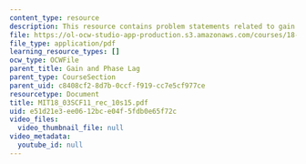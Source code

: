 ```yaml
---
content_type: resource
description: This resource contains problem statements related to gain and phase log.
file: https://ol-ocw-studio-app-production.s3.amazonaws.com/courses/18-03sc-differential-equations-fall-2011/e51d21e3ee0612bce04f5fdb0e65f72c_MIT18_03SCF11_rec_10s15.pdf
file_type: application/pdf
learning_resource_types: []
ocw_type: OCWFile
parent_title: Gain and Phase Lag
parent_type: CourseSection
parent_uid: c8408cf2-8d7b-0ccf-f919-cc7e5cf977ce
resourcetype: Document
title: MIT18_03SCF11_rec_10s15.pdf
uid: e51d21e3-ee06-12bc-e04f-5fdb0e65f72c
video_files:
  video_thumbnail_file: null
video_metadata:
  youtube_id: null
---
```

